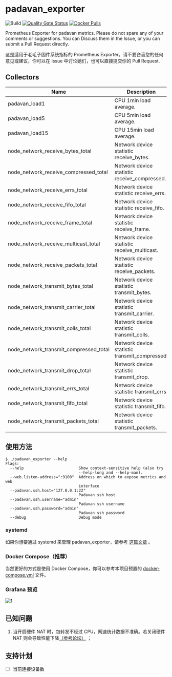 # padavan_exporter
![Build](https://github.com/Bpazy/padavan_exporter/workflows/Build/badge.svg)
[![Quality Gate Status](https://sonarcloud.io/api/project_badges/measure?project=Bpazy_padavan_exporter&metric=alert_status)](https://sonarcloud.io/dashboard?id=Bpazy_padavan_exporter)
[![Docker Pulls](https://img.shields.io/docker/pulls/bpazy/padavan_exporter)](https://hub.docker.com/r/bpazy/padavan_exporter)

Prometheus Exporter for padavan metrics. Please do not spare any of your comments or suggestions. You can Discuss them in the Issue, or you can submit a Pull Request directly.

这是适用于老毛子固件系统指标的 Prometheus Exporter。请不要吝啬您的任何意见或建议，你可以在 Issue 中讨论她们，也可以直接提交你的 Pull Request.

## Collectors
Name     | Description
---------|-------------
padavan_load1 | CPU 1min load average. 
padavan_load5 | CPU 5min load average. 
padavan_load15 | CPU 15min load average. 
node_network_receive_bytes_total | Network device statistic receive_bytes.
node_network_receive_compressed_total | Network device statistic receive_compressed.
node_network_receive_errs_total | Network device statistic receive_errs.
node_network_receive_fifo_total | Network device statistic receive_fifo.
node_network_receive_frame_total | Network device statistic receive_frame.
node_network_receive_multicast_total | Network device statistic receive_multicast.
node_network_receive_packets_total | Network device statistic receive_packets.
node_network_transmit_bytes_total | Network device statistic transmit_bytes.
node_network_transmit_carrier_total | Network device statistic transmit_carrier.
node_network_transmit_colls_total | Network device statistic transmit_colls.
node_network_transmit_compressed_total | Network device statistic transmit_compressed.
node_network_transmit_drop_total | Network device statistic transmit_drop.
node_network_transmit_errs_total | Network device statistic transmit_errs.
node_network_transmit_fifo_total | Network device statistic transmit_fifo.
node_network_transmit_packets_total | Network device statistic transmit_packets.

## 使用方法
```shell
$ ./padavan_exporter --help
Flags:
  --help                        Show context-sensitive help (also try
                                --help-long and --help-man).
  --web.listen-address=":9100"  Address on which to expose metrics and web
                                interface
  --padavan.ssh.host="127.0.0.1:22"
                                Padavan ssh host
  --padavan.ssh.username="admin"
                                Padavan ssh username
  --padavan.ssh.password="admin"
                                Padavan ssh password
  --debug                       Debug mode
```
### systemd
如果你想要通过 systemd 来管理 padavan_exporter，请参考 [这篇文章](https://blog.csdn.net/hanziyuan08/article/details/107749078) 。
### Docker Compose（推荐）
当然更好的方式是使用 Docker Compose，你可以参考本项目预置的 [docker-compose.yml](./docker-compose.yml) 文件。

### Grafana 预览
![1](https://user-images.githubusercontent.com/9838749/89121355-c6c10700-d4f0-11ea-92db-499de60bc027.png)

## 已知问题
1. 当开启硬件 NAT 时，包转发不经过 CPU，网速统计数据不准确。若关闭硬件 NAT 则会导致性能下降[（参考论坛）](https://www.right.com.cn/forum/thread-4043290-1-1.html) ；

## 支持计划
- [ ] 当前连接设备数
